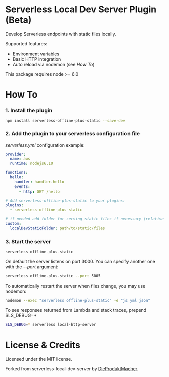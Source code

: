 Serverless Local Dev Server Plugin (Beta)
=======

Develop Serverless endpoints with static files locally.

Supported features:

* Environment variables
* Basic HTTP integration
* Auto reload via nodemon (see *How To*)

This package requires node >= 6.0


# How To

### 1. Install the plugin

```sh
npm install serverless-offline-plus-static --save-dev
```

### 2. Add the plugin to your serverless configuration file

*serverless.yml* configuration example:

```yaml
provider:
  name: aws
  runtime: nodejs6.10

functions:
  hello:
    handler: handler.hello
    events:
      - http: GET /hello

# Add serverless-offline-plus-static to your plugins:
plugins:
  - serverless-offline-plus-static

# if needed add folder for serving static files if necessary (relative to service path)
custom:
  localDevStaticFolder: path/to/static/files
```



### 3. Start the server

```sh
serverless offline-plus-static
```

On default the server listens on port 3000. You can specify another one with the *--port* argument:

```sh
serverless offline-plus-static --port 5005
```

To automatically restart the server when files change, you may use nodemon:

```sh
nodemon --exec "serverless offline-plus-static" -e "js yml json"
```

To see responses returned from Lambda and stack traces, prepend SLS_DEBUG=*

```sh
SLS_DEBUG=* serverless local-http-server
```

# License & Credits

Licensed under the MIT license.

Forked from serverless-local-dev-server by  [DieProduktMacher](http://www.dieproduktmacher.com).
